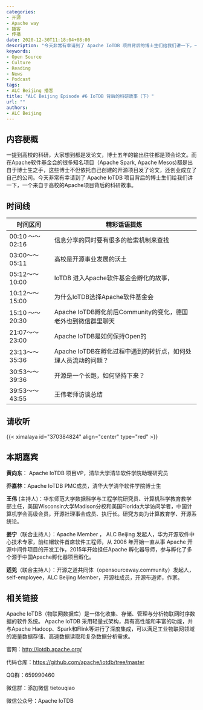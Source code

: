 ```yaml
---
categories:
- 开源
- Apache way
- 播客
- 传播
date: 2020-12-30T11:18:04+08:00
description: "今天非常有幸请到了 Apache IoTDB 项目背后的博士生们给我们讲一下，一个来自于高校的Apache项目背后的科研故事。"
keywords:
- Open Source
- Culture
- Reading
- News
- Podcast
tags:
- ALC Beijing 播客
title: "ALC Beijing Episode #6 IoTDB 背后的科研故事（下）"
url: ""
authors:
- ALC Beijing
---
```


## 内容梗概

一提到高校的科研，大家想到都是发论文，博士五年的输出往往都是顶会论文。而在Apache软件基金会的很多知名项目（Apache Spark, Apache Mesos)都是出自于博士生之手，这些博士不但依托自己创建的开源项目发了论文，还创业成立了自己的公司。今天非常有幸请到了 Apache IoTDB 项目背后的博士生们给我们讲一下，一个来自于高校的Apache项目背后的科研故事。

## 时间线

| 时间区间         | 精彩话语提炼                                                 |
| ---------------- | ------------------------------------------------------------ |
| 00:10 ～～ 02:16 | 信息分享的同时要有很多的检索机制来查找                       |
| 03:00～～ 05:11  | 高校是开源事业发展的沃土                                     |
| 05:12～～ 10:00  | IoTDB 进入Apache软件基金会孵化的故事，                       |
| 10:12～～ 15:00  | 为什么IoTDB选择Apache软件基金会                              |
| 15:10 ～～ 20:30 | Apache IoTDB孵化前后Community的变化，德国老外也到微信群里聊天 |
| 21:07～～ 23:00  | Apache IoTDB是如何保持Open的                                 |
| 23:13～～ 35:36  | Apache IoTDB在孵化过程中遇到的转折点，如何处理人员流动的问题？ |
| 30:53～～ 39:36  | 开源是一个长跑，如何坚持下来？                               |
| 39:53～～ 43:55  | 王伟老师访谈总结                                             |


## 请收听

{{< ximalaya id="370384824" align="center" type="red" >}}


## 本期嘉宾

**黄向东**： Apache IoTDB  项目VP，清华大学清华软件学院助理研究员

**乔嘉林**：Apache IoTDB PMC成员，清华大学清华软件学院博士生

**王伟** (主持人)：华东师范大学数据科学与工程学院研究员、计算机科学教育教学部主任，美国Wisconsin大学Madison分校和美国Florida大学访问学者，中国计算机学会高级会员，开源社理事会成员、执行长。研究方向为计算教育学、开源系统论。

**姜宁**（联合主持人）：Apache Member ， ALC Beijing 发起人，华为开源软件中心技术专家，前红帽软件首席软件工程师，从 2006 年开始一直从事 Apache 开源中间件项目的开发工作，2015年开始担任Apache 孵化器导师，参与孵化了多个源于中国Apache孵化器项目孵化。

**适兕**（联合主持人）：开源之道共同体（opensourceway.community）发起人，self-employee，ALC Beijing Member，开源社成员，开源布道师，作家。

## 相关链接

Apache IoTDB（物联网数据库）是一体化收集、存储、管理与分析物联网时序数据的软件系统。 Apache IoTDB 采用轻量式架构，具有高性能和丰富的功能，并与Apache Hadoop、Spark和Flink等进行了深度集成，可以满足工业物联网领域的海量数据存储、高速数据读取和复杂数据分析需求。

官网：http://iotdb.apache.org/

代码仓库：https://github.com/apache/iotdb/tree/master

QQ群：659990460

微信群：添加微信 tietouqiao

微信公众号：Apache IoTDB
